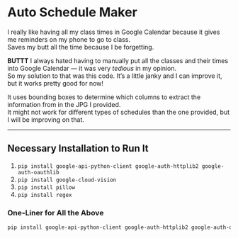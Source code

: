 # Auto Schedule Maker

I really like having all my class times in Google Calendar because it gives me reminders on my phone to go to class.  
Saves my butt all the time because I be forgetting.

**BUTTT** I always hated having to manually put all the classes and their times into Google Calendar — it was very *tedious* in my opinion.  
So my solution to that was this code. It’s a little janky and I can improve it, but it works pretty good for now!

It uses bounding boxes to determine which columns to extract the information from in the JPG I provided.  
It might not work for different types of schedules than the one provided, but I will be improving on that.

---

## Necessary Installation to Run It

1. `pip install google-api-python-client google-auth-httplib2 google-auth-oauthlib`
2. `pip install google-cloud-vision`
3. `pip install pillow`
4. `pip install regex`

### One-Liner for All the Above
```bash
pip install google-api-python-client google-auth-httplib2 google-auth-oauthlib google-cloud-vision pillow regex
